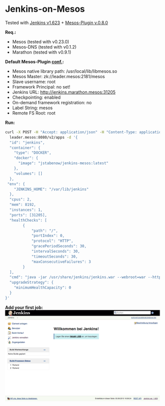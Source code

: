 # Jenkins-on-Mesos
Tested with [Jenkins v1.623](http://jenkins-ci.org/) + [Mesos-Plugin v.0.8.0](https://github.com/jenkinsci/mesos-plugin)

**Req.:**
- Mesos (tested with v0.23.0)
- Mesos-DNS (tested with v0.1.2)
- Marathon (tested with v0.9.1)

**Default Mesos-Plugin [conf.](config.xml):**

- Mesos native library path: /usr/local/lib/libmesos.so
- Mesos Master: zk://leader.mesos:2181/mesos
- Slave username: root
- Framework Principal: no set!
- Jenkins URL: http://jenkins.marathon.mesos:31205
- Checkpointing: enabled
- On-demand framework registration: no
- Label String: mesos
- Remote FS Root: root

**Run:**
```sh
curl -X POST -H "Accept: application/json" -H "Content-Type: application/json" \
  leader.mesos:8080/v2/apps -d '{
  "id": "jenkins",
  "container": { 
    "type": "DOCKER",
    "docker": {
      "image": "jstabenow/jenkins-mesos:latest"
    },
    "volumes": []
  },
 "env": {
    "JENKINS_HOME": "/var/lib/jenkins"
  },
  "cpus": 2,
  "mem": 8192,
  "instances": 1,
  "ports": [31205],
  "healthChecks": [
        {
            "path": "/",
            "portIndex": 0,
            "protocol": "HTTP",
            "gracePeriodSeconds": 30,
            "intervalSeconds": 30,
            "timeoutSeconds": 30,
            "maxConsecutiveFailures": 3
        }
  ],
  "cmd": "java -jar /usr/share/jenkins/jenkins.war --webroot=war --httpPort=$PORT0 --ajp13Port=-1 --httpListenAddress=0.0.0.0 --ajp13ListenAddress=127.0.0.1 --preferredClassLoader=java.net.URLClassLoader --logfile=/mnt/mesos/sandbox/jenkins.log",
  "upgradeStrategy": {
    "minimumHealthCapacity": 0
  }
}'
```

**Add your first job:**
![TestJob](test-job.gif)
